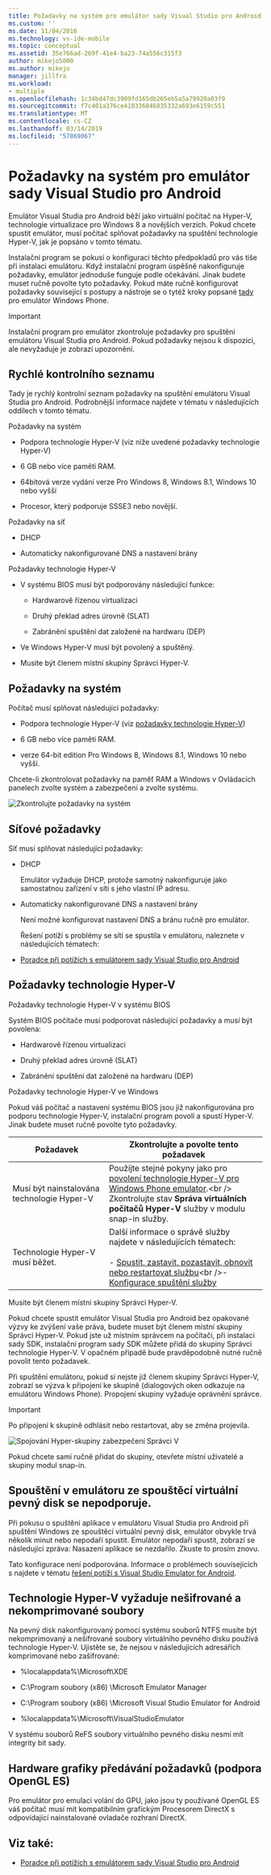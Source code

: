 ```yaml
---
title: Požadavky na systém pro emulátor sady Visual Studio pro Android | Dokumentace Microsoftu
ms.custom: ''
ms.date: 11/04/2016
ms.technology: vs-ide-mobile
ms.topic: conceptual
ms.assetid: 35e766ad-269f-41e4-ba23-74a556c315f3
author: mikejo5000
ms.author: mikejo
manager: jillfra
ms.workload:
- multiple
ms.openlocfilehash: 1c34bd47dc3909fd165db265eb5a5a79920a03f9
ms.sourcegitcommit: f7c401a376ce410336846835332a693e6159c551
ms.translationtype: MT
ms.contentlocale: cs-CZ
ms.lasthandoff: 03/14/2019
ms.locfileid: "57869067"
---
```

# <a name="system-requirements-for-the-visual-studio-emulator-for-android"></a>Požadavky na systém pro emulátor sady Visual Studio pro Android

Emulátor Visual Studia pro Android běží jako virtuální počítač na Hyper-V, technologie virtualizace pro Windows 8 a novějších verzích. Pokud chcete spustit emulátor, musí počítač splňovat požadavky na spuštění technologie Hyper-V, jak je popsáno v tomto tématu.

Instalační program se pokusí o konfiguraci těchto předpokladů pro vás tiše při instalaci emulátoru. Když instalační program úspěšně nakonfiguruje požadavky, emulátor jednoduše funguje podle očekávání. Jinak budete muset ručně povolte tyto požadavky. Pokud máte ručně konfigurovat požadavky související s postupy a nástroje se o tytéž kroky popsané [tady](/previous-versions/windows/apps/jj863509\(v=vs.105\)) pro emulátor Windows Phone.

> [!IMPORTANT]
> Instalační program pro emulátor zkontroluje požadavky pro spuštění emulátoru Visual Studia pro Android. Pokud požadavky nejsou k dispozici, ale nevyžaduje je zobrazí upozornění.

##  <a name="Checklist"></a> Rychlé kontrolního seznamu

Tady je rychlý kontrolní seznam požadavky na spuštění emulátoru Visual Studia pro Android. Podrobnější informace najdete v tématu v následujících oddílech v tomto tématu.

Požadavky na systém

- Podpora technologie Hyper-V (viz níže uvedené požadavky technologie Hyper-V)

- 6 GB nebo více paměti RAM.

- 64bitová verze vydání verze Pro Windows 8, Windows 8.1, Windows 10 nebo vyšší

- Procesor, který podporuje SSSE3 nebo novější.

Požadavky na síť

- DHCP

- Automaticky nakonfigurované DNS a nastavení brány

Požadavky technologie Hyper-V

- V systému BIOS musí být podporovány následující funkce:

  -   Hardwarově řízenou virtualizaci

  -   Druhý překlad adres úrovně (SLAT)

  -   Zabránění spuštění dat založené na hardwaru (DEP)

- Ve Windows Hyper-V musí být povolený a spuštěný.

- Musíte být členem místní skupiny Správci Hyper-V.

## <a name="system-requirements"></a>Požadavky na systém
 Počítač musí splňovat následující požadavky:

- Podpora technologie Hyper-V (viz [požadavky technologie Hyper-V](#hyper-v-requirements))

- 6 GB nebo více paměti RAM.

- verze 64-bit edition Pro Windows 8, Windows 8.1, Windows 10 nebo vyšší.

Chcete-li zkontrolovat požadavky na paměť RAM a Windows v Ovládacích panelech zvolte systém a zabezpečení a zvolte systému.

![Zkontrolujte požadavky na systém](../cross-platform/media/android_emu_system_requirements.png "Android_Emu_System_Requirements")

## <a name="network-requirements"></a>Síťové požadavky

Síť musí splňovat následující požadavky:

- DHCP

   Emulátor vyžaduje DHCP, protože samotný nakonfiguruje jako samostatnou zařízení v síti s jeho vlastní IP adresu.

- Automaticky nakonfigurované DNS a nastavení brány

   Není možné konfigurovat nastavení DNS a bránu ručně pro emulátor.

  Řešení potíží s problémy se sítí se spustila v emulátoru, naleznete v následujících tématech:

- [Poradce při potížích s emulátorem sady Visual Studio pro Android](../cross-platform/troubleshooting-the-visual-studio-emulator-for-android.md)

## <a name="hyper-v-requirements"></a>Požadavky technologie Hyper-V

Požadavky technologie Hyper-V v systému BIOS

Systém BIOS počítače musí podporovat následující požadavky a musí být povolena:

- Hardwarově řízenou virtualizaci

- Druhý překlad adres úrovně (SLAT)

- Zabránění spuštění dat založené na hardwaru (DEP)

Požadavky technologie Hyper-V ve Windows

Pokud váš počítač a nastavení systému BIOS jsou již nakonfigurována pro podporu technologie Hyper-V, instalační program povolí a spustí Hyper-V. Jinak budete muset ručně povolte tyto požadavky.

|Požadavek|Zkontrolujte a povolte tento požadavek|
|-----------------|----------------------------------------------|
|Musí být nainstalována technologie Hyper-V|Použijte stejné pokyny jako pro [povolení technologie Hyper-V pro Windows Phone emulator](https://docs.microsoft.com/previous-versions/windows/apps/jj863509(v=vs.105)).<br /><br /> Zkontrolujte stav **Správa virtuálních počítačů Hyper-V** služby v modulu snap-in služby.|
|Technologie Hyper-V musí běžet.|Další informace o správě služby najdete v následujících tématech:<br /><br /> -   [Spustit, zastavit, pozastavit, obnovit nebo restartovat službu](https://technet.microsoft.com/library/cc736564\(v=WS.10\).aspx)<br />-   [Konfigurace spuštění služby](https://technet.microsoft.com/%20library/cc739213\(v=ws.10\))|

 Musíte být členem místní skupiny Správci Hyper-V.

 Pokud chcete spustit emulátor Visual Studia pro Android bez opakované výzvy ke zvýšení vaše práva, budete muset být členem místní skupiny Správci Hyper-V. Pokud jste už místním správcem na počítači, při instalaci sady SDK, instalační program sady SDK můžete přidá do skupiny Správci technologie Hyper-V. V opačném případě bude pravděpodobně nutné ručně povolit tento požadavek.

 Při spuštění emulátoru, pokud si nejste již členem skupiny Správci Hyper-V, zobrazí se výzva k připojení ke skupině (dialogových oken odkazuje na emulátoru Windows Phone). Propojení skupiny vyžaduje oprávnění správce.

> [!IMPORTANT]
> Po připojení k skupině odhlásit nebo restartovat, aby se změna projevila.

 ![Spojování Hyper&#45;skupiny zabezpečení Správci V](../cross-platform/media/android_emu_hyperv_admin.png "Android_Emu_HyperV_Admin")

 Pokud chcete sami ručně přidat do skupiny, otevřete místní uživatelé a skupiny modul snap-in.

## <a name="running-the-emulator-from-a-bootable-vhd-is-not-supported"></a>Spouštění v emulátoru ze spouštěcí virtuální pevný disk se nepodporuje.
 Při pokusu o spuštění aplikace v emulátoru Visual Studia pro Android při spuštění Windows ze spouštěcí virtuální pevný disk, emulátor obvykle trvá několik minut nebo nepodaří spustit. Emulátor nepodaří spustit, zobrazí se následující zpráva: Nasazení aplikace se nezdařilo. Zkuste to prosím znovu.

 Tato konfigurace není podporována. Informace o problémech souvisejících s najdete v tématu [řešení potíží s Visual Studio Emulator for Android](../cross-platform/troubleshooting-the-visual-studio-emulator-for-android.md).

## <a name="hyper-v-requires-uncompressed-and-unencrypted-files"></a>Technologie Hyper-V vyžaduje nešifrované a nekomprimované soubory
 Na pevný disk nakonfigurovaný pomocí systému souborů NTFS musíte být nekomprimovaný a nešifrované soubory virtuálního pevného disku používá technologie Hyper-V. Ujistěte se, že nejsou v následujících adresářích komprimované nebo zašifrované:

- %localappdata%\Microsoft\XDE

- C:\Program soubory (x86) \Microsoft Emulator Manager

- C:\Program soubory (x86) \Microsoft Visual Studio Emulator for Android

- %localappdata%\Microsoft\VisualStudioEmulator

V systému souborů ReFS soubory virtuálního pevného disku nesmí mít integrity bit sady.

## <a name="hardware-graphics-forwarding-opengl-es-support-requirements"></a>Hardware grafiky předávání požadavků (podpora OpenGL ES)

Pro emulátor pro emulaci volání do GPU, jako jsou ty používané OpenGL ES váš počítač musí mít kompatibilním grafickým Procesorem DirectX s odpovídající nainstalované ovladače rozhraní DirectX.

## <a name="see-also"></a>Viz také:

- [Poradce při potížích s emulátorem sady Visual Studio pro Android](../cross-platform/troubleshooting-the-visual-studio-emulator-for-android.md)
